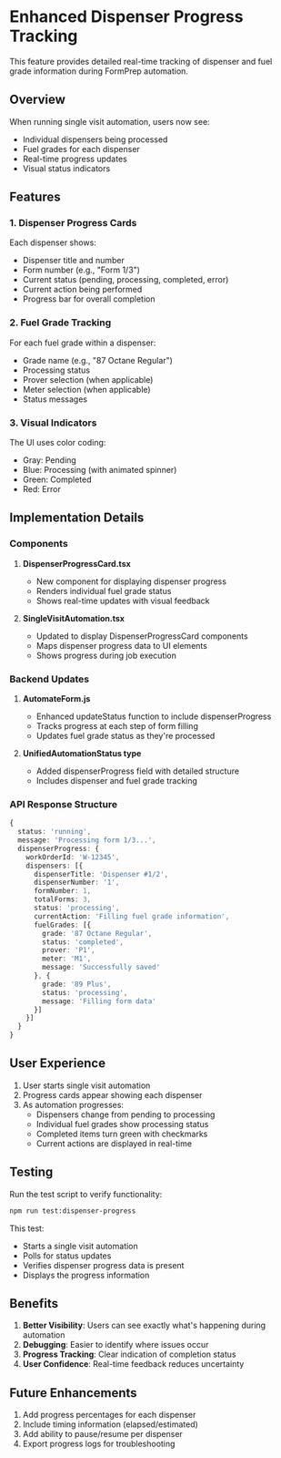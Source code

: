 # Enhanced Dispenser Progress Tracking

This feature provides detailed real-time tracking of dispenser and fuel grade information during FormPrep automation.

## Overview

When running single visit automation, users now see:
- Individual dispensers being processed
- Fuel grades for each dispenser
- Real-time progress updates
- Visual status indicators

## Features

### 1. Dispenser Progress Cards

Each dispenser shows:
- Dispenser title and number
- Form number (e.g., "Form 1/3")
- Current status (pending, processing, completed, error)
- Current action being performed
- Progress bar for overall completion

### 2. Fuel Grade Tracking

For each fuel grade within a dispenser:
- Grade name (e.g., "87 Octane Regular")
- Processing status 
- Prover selection (when applicable)
- Meter selection (when applicable)
- Status messages

### 3. Visual Indicators

The UI uses color coding:
- Gray: Pending
- Blue: Processing (with animated spinner)
- Green: Completed
- Red: Error

## Implementation Details

### Components

1. **DispenserProgressCard.tsx**
   - New component for displaying dispenser progress
   - Renders individual fuel grade status
   - Shows real-time updates with visual feedback

2. **SingleVisitAutomation.tsx**
   - Updated to display DispenserProgressCard components
   - Maps dispenser progress data to UI elements
   - Shows progress during job execution

### Backend Updates

1. **AutomateForm.js**
   - Enhanced updateStatus function to include dispenserProgress
   - Tracks progress at each step of form filling
   - Updates fuel grade status as they're processed

2. **UnifiedAutomationStatus type**
   - Added dispenserProgress field with detailed structure
   - Includes dispenser and fuel grade tracking

### API Response Structure

```typescript
{
  status: 'running',
  message: 'Processing form 1/3...',
  dispenserProgress: {
    workOrderId: 'W-12345',
    dispensers: [{
      dispenserTitle: 'Dispenser #1/2',
      dispenserNumber: '1',
      formNumber: 1,
      totalForms: 3,
      status: 'processing',
      currentAction: 'Filling fuel grade information',
      fuelGrades: [{
        grade: '87 Octane Regular',
        status: 'completed',
        prover: 'P1',
        meter: 'M1',
        message: 'Successfully saved'
      }, {
        grade: '89 Plus',
        status: 'processing',
        message: 'Filling form data'
      }]
    }]
  }
}
```

## User Experience

1. User starts single visit automation
2. Progress cards appear showing each dispenser
3. As automation progresses:
   - Dispensers change from pending to processing
   - Individual fuel grades show processing status
   - Completed items turn green with checkmarks
   - Current actions are displayed in real-time

## Testing

Run the test script to verify functionality:
```bash
npm run test:dispenser-progress
```

This test:
- Starts a single visit automation
- Polls for status updates
- Verifies dispenser progress data is present
- Displays the progress information

## Benefits

1. **Better Visibility**: Users can see exactly what's happening during automation
2. **Debugging**: Easier to identify where issues occur
3. **Progress Tracking**: Clear indication of completion status
4. **User Confidence**: Real-time feedback reduces uncertainty

## Future Enhancements

1. Add progress percentages for each dispenser
2. Include timing information (elapsed/estimated)
3. Add ability to pause/resume per dispenser
4. Export progress logs for troubleshooting
